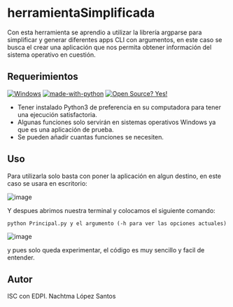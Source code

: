# herramientaSimplificada
Con esta herramienta se aprendio a utilizar la librería argparse para simplificar y generar diferentes apps CLI con argumentos, en este caso se busca el crear una aplicación que nos permita obtener información del sistema operativo en cuestión.

## Requerimientos
[![Windows](https://svgshare.com/i/ZhY.svg)](https://svgshare.com/i/ZhY.svg)
[![made-with-python](https://img.shields.io/badge/Made%20with-Python-1f425f.svg)](https://www.python.org/)
[![Open Source? Yes!](https://badgen.net/badge/Open%20Source%20%3F/Yes%21/blue?icon=github)](https://github.com/Naereen/badges/)
* Tener instalado Python3 de preferencia en su computadora para tener una ejecución satisfactoria.
* Algunas funciones solo servirán en sistemas operativos Windows ya que es una aplicación de prueba.
* Se pueden añadir cuantas funciones se necesiten.

## Uso
Para utilizarla solo basta con poner la aplicación en algun destino, en este caso se usara en escritorio:

![image](https://user-images.githubusercontent.com/84193239/234471449-f3616b50-8f3d-477a-945a-0cea0d41ecac.png)

Y despues abrimos nuestra terminal y colocamos el siguiente comando:

`python Principal.py y el argumento (-h para ver las opciones actuales)`

![image](https://user-images.githubusercontent.com/84193239/234471798-e06d9703-ddea-4bd7-a343-a9a41419550e.png)

y pues solo queda experimentar, el código es muy sencillo y facil de entender.

## Autor
ISC con EDPI. Nachtma López Santos
